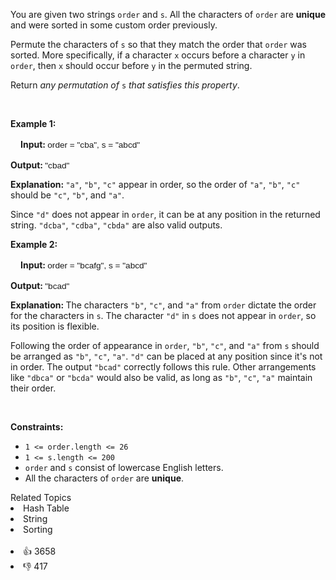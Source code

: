 <p>You are given two strings <code>order</code> and <code>s</code>. All the characters of <code>order</code> are <strong>unique</strong> and were sorted in some custom order previously.</p>

<p>Permute the characters of <code>s</code> so that they match the order that <code>order</code> was sorted. More specifically, if a character <code>x</code> occurs before a character <code>y</code> in <code>order</code>, then <code>x</code> should occur before <code>y</code> in the permuted string.</p>

<p>Return <em>any permutation of </em><code>s</code><em> that satisfies this property</em>.</p>

<p>&nbsp;</p> 
<p><strong class="example">Example 1:</strong></p>

<div class="example-block" style="border-color: var(--border-tertiary); border-left-width: 2px; color: var(--text-secondary); font-size: .875rem; margin-bottom: 1rem; margin-top: 1rem; overflow: visible; padding-left: 1rem;"> 
 <p><strong>Input: </strong> <span class="example-io" style="font-family: Menlo,sans-serif; font-size: 0.85rem;"> order = "cba", s = "abcd" </span></p> 
</div>

<p><strong>Output: </strong> <span class="example-io" style="font-family: Menlo,sans-serif; font-size: 0.85rem;"> "cbad" </span></p>

<p><strong>Explanation: </strong> <code>"a"</code>, <code>"b"</code>, <code>"c"</code> appear in order, so the order of <code>"a"</code>, <code>"b"</code>, <code>"c"</code> should be <code>"c"</code>, <code>"b"</code>, and <code>"a"</code>.</p>

<p>Since <code>"d"</code> does not appear in <code>order</code>, it can be at any position in the returned string. <code>"dcba"</code>, <code>"cdba"</code>, <code>"cbda"</code> are also valid outputs.</p>

<p><strong class="example">Example 2:</strong></p>

<div class="example-block" style="border-color: var(--border-tertiary); border-left-width: 2px; color: var(--text-secondary); font-size: .875rem; margin-bottom: 1rem; margin-top: 1rem; overflow: visible; padding-left: 1rem;"> 
 <p><strong>Input: </strong> <span class="example-io" style="font-family: Menlo,sans-serif; font-size: 0.85rem;"> order = "bcafg", s = "abcd" </span></p> 
</div>

<p><strong>Output: </strong> <span class="example-io" style="font-family: Menlo,sans-serif; font-size: 0.85rem;"> "bcad" </span></p>

<p><strong>Explanation: </strong> The characters <code>"b"</code>, <code>"c"</code>, and <code>"a"</code> from <code>order</code> dictate the order for the characters in <code>s</code>. The character <code>"d"</code> in <code>s</code> does not appear in <code>order</code>, so its position is flexible.</p>

<p>Following the order of appearance in <code>order</code>, <code>"b"</code>, <code>"c"</code>, and <code>"a"</code> from <code>s</code> should be arranged as <code>"b"</code>, <code>"c"</code>, <code>"a"</code>. <code>"d"</code> can be placed at any position since it's not in order. The output <code>"bcad"</code> correctly follows this rule. Other arrangements like <code>"dbca"</code> or <code>"bcda"</code> would also be valid, as long as <code>"b"</code>, <code>"c"</code>, <code>"a"</code> maintain their order.</p>

<p>&nbsp;</p> 
<p><strong>Constraints:</strong></p>

<ul> 
 <li><code>1 &lt;= order.length &lt;= 26</code></li> 
 <li><code>1 &lt;= s.length &lt;= 200</code></li> 
 <li><code>order</code> and <code>s</code> consist of lowercase English letters.</li> 
 <li>All the characters of <code>order</code> are <strong>unique</strong>.</li> 
</ul>

<div><div>Related Topics</div><div><li>Hash Table</li><li>String</li><li>Sorting</li></div></div><br><div><li>👍 3658</li><li>👎 417</li></div>